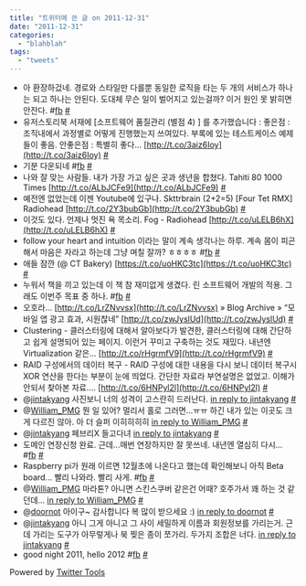 ```yaml
---
title: "트위터에 쓴 글 on 2011-12-31"
date: "2011-12-31"
categories: 
  - "blahblah"
tags: 
  - "tweets"
---
```


- 아 환장하겄네. 경로와 스타일만 다를뿐 동일한 로직을 타는 두 개의 서비스가 하나는 되고 하나는 안된다. 도대체 무슨 일이 벌어지고 있는걸까? 이거 원인 못 밝히면 안잔다. #[fb](http://search.twitter.com/search?q=%23fb) [#](http://twitter.com/blurblah/statuses/150957165757202432)
- 유저스토리북 서재에 \[소프트웨어 품질관리 (별점 4) \] 를 추가했습니다 : 좋은점 : 조직내에서 과정별로 어떻게 진행했는지 쓰여있다. 부록에 있는 테스트케이스 예제들이 좋음. 안좋은점 : 특별히 좋다... [http://t.co/3aiz6Ioy](http://t.co/3aiz6Ioy) [#](http://twitter.com/blurblah/statuses/151227162794532864)
- 기분 다운되네 #[fb](http://search.twitter.com/search?q=%23fb) [#](http://twitter.com/blurblah/statuses/151247094248767488)
- 나와 잘 맞는 사람들. 내가 가장 가고 싶은 곳과 생년을 합쳤다. Tahiti 80 1000 Times [http://t.co/ALbJCFe9](http://t.co/ALbJCFe9) [#](http://twitter.com/blurblah/statuses/151523151862448128)
- 예전엔 없었는데 이젠 Youtube에 있구나. Skttrbrain (2+2=5) \[Four Tet RMX\] Radiohead [http://t.co/2Y3bubGb](http://t.co/2Y3bubGb) [#](http://twitter.com/blurblah/statuses/151545444068106240)
- 이것도 있다. 언제나 멋진 욕 목소리. Fog - Radiohead [http://t.co/uLELB6hX](http://t.co/uLELB6hX) [#](http://twitter.com/blurblah/statuses/151545883081707520)
- follow your heart and intuition 이라는 말이 계속 생각나는 하루. 계속 몸이 피곤해서 마음은 자라고 하는데 그냥 며칠 잘까? ㅎㅎㅎㅎ #[fb](http://search.twitter.com/search?q=%23fb) [#](http://twitter.com/blurblah/statuses/151556842496069632)
- 애들 잠깐 (@ CT Bakery) [https://t.co/uoHKC3tc](https://t.co/uoHKC3tc) [#](http://twitter.com/blurblah/statuses/151632458645897216)
- 누워서 책을 끼고 있는데 이 책 참 재미없게 생겼다. 린 소프트웨어 개발의 적용. 그래도 이번주 목표 중 하나. #[fb](http://search.twitter.com/search?q=%23fb) [#](http://twitter.com/blurblah/statuses/151683472438734848)
- 오호라... [http://t.co/LrZNvvsx](http://t.co/LrZNvvsx) » Blog Archive » “모바일 앱 광고 효과, 시원찮네” [http://t.co/zwJyslUd](http://t.co/zwJyslUd) [#](http://twitter.com/blurblah/statuses/152200036191703040)
- Clustering - 클러스터링에 대해서 알아보다가 발견한, 클러스터링에 대해 간단하고 쉽게 설명되어 있는 페이지. 이런거 꾸미고 구축하는 것도 재밌다. 내년엔 Virtualization 같은... [http://t.co/rHgrmfV9](http://t.co/rHgrmfV9) [#](http://twitter.com/blurblah/statuses/152247801970036736)
- RAID 구성에서의 데이터 복구 - RAID 구성에 대한 내용을 다시 보니 데이터 복구시 XOR 연산을 한다는 부분이 눈에 띄었다. 간단한 자료라 부연설명은 없었고. 이해가 안되서 찾아본 자료.... [http://t.co/6HNPyl2l](http://t.co/6HNPyl2l) [#](http://twitter.com/blurblah/statuses/152265158486523904)
- @[jintakyang](http://twitter.com/jintakyang) 사진보니 너의 성격이 고스란히 드러난다. [in reply to jintakyang](http://twitter.com/jintakyang/statuses/151976172115333120) [#](http://twitter.com/blurblah/statuses/152426366493655040)
- @[William\_PMG](http://twitter.com/William_PMG) 뭔 일 있어? 멀리서 홀로 그러면...ㅠㅠ 하긴 내가 있는 이곳도 크게 다르진 않아. 아 더 슬퍼 이히히히히 [in reply to William\_PMG](http://twitter.com/William_PMG/statuses/151946668974153728) [#](http://twitter.com/blurblah/statuses/152426653723795458)
- @[jintakyang](http://twitter.com/jintakyang) 페브리X 들고다녀 [in reply to jintakyang](http://twitter.com/jintakyang/statuses/151882494180995073) [#](http://twitter.com/blurblah/statuses/152426789761847298)
- 도메인 연장신청 완료. 근데...매번 연장하지만 잘 못쓰네. 내년엔 열심히 다시... #[fb](http://search.twitter.com/search?q=%23fb) [#](http://twitter.com/blurblah/statuses/152642215557074944)
- Raspberry pi가 원래 이르면 12월초에 나온다고 했는데 확인해보니 아직 Beta board... 빨리 나와라. 빨리 사게. #[fb](http://search.twitter.com/search?q=%23fb) [#](http://twitter.com/blurblah/statuses/152642416762040320)
- @[William\_PMG](http://twitter.com/William_PMG) 마라톤? 아니면 스킨스쿠버 같은건 어때? 호주가서 꽤 하는 것 같던데... [in reply to William\_PMG](http://twitter.com/William_PMG/statuses/152582737692332032) [#](http://twitter.com/blurblah/statuses/152642970158510081)
- @[doornot](http://twitter.com/doornot) 아이구~ 감사합니다 복 많이 받으세요 :) [in reply to doornot](http://twitter.com/doornot/statuses/152643040647987201) [#](http://twitter.com/blurblah/statuses/152643502281465856)
- @[jintakyang](http://twitter.com/jintakyang) 아니 그게 아니고 그 사이 세밀하게 이름과 회원정보를 가리는거. 근데 가리는 도구가 아무렇게나 북 찢은 종이 쪼가리. 두가지 조합은 너다. [in reply to jintakyang](http://twitter.com/jintakyang/statuses/152664619272503296) [#](http://twitter.com/blurblah/statuses/152665218835685376)
- good night 2011, hello 2012 #[fb](http://search.twitter.com/search?q=%23fb) [#](http://twitter.com/blurblah/statuses/153113986395680769)

Powered by [Twitter Tools](http://alexking.org/projects/wordpress)
